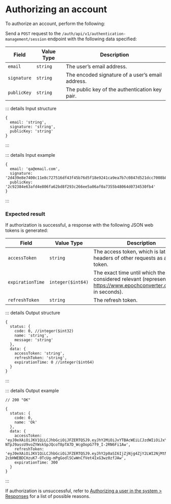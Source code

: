 # Authorizing an account

To authorize an account, perform the following:

Send a `POST` request to the `/auth/api/v1/authentication-management/session` endpoint with the following data specified:

| Field | Value Type | Description |
| --- | --- | --- |
| `email` | `string` | The user’s email address. |
| `signature` | `string` | The encoded signature of a user’s email address. |
| `publicKey` | `string` | The public key of the authentication key pair. |

::: details Input structure

```json5
{
  email: 'string',
  signature: 'string',
  publicKey: 'string'
}
```

:::

::: details Input example

```json5
{
  email: 'qa@email.com',
  signature: '2d439e8e7400c11e8c727516df43f45b76d5f18e9241ca9ea7b7c0847d521dcc7008b87f9ec399259d22993146cd0b604935f031020d5a493add9d3bddf4550e',
  publicKey: '2c92384e63afd4e806fa62bd8f293c266ee5a06af0a7355b48064d0734530fb4'
}
```

:::

### Expected result

If authorization is successful, a response with the following JSON web tokens is generated:

| Field | Value Type | Description |
| --- | --- | --- |
| `accessToken` | `string` | The access token, which is later used in headers of other requests as a bearer token. |
| `expirationTime` | `integer($int64)` | The exact time until which the event is considered relevant (represented as https://www.epochconverter.com/clock in seconds). |
| `refreshToken` | `string` | The refresh token. |

::: details Output structure

```json5
{
  status: {
    code: 0, //integer($int32)
    name: 'string',
    message: 'string'
  },
  data: {
    accessToken: 'string',
    refreshToken: 'string',
    expirationTime: 0 //integer($int64)
  }
}
```

:::

::: details Output example

```json5
// 200 "OK"

{
  status: {
    code: 0,
    name: 'Ok'
  },
  data: {
    accessToken: 'eyJ0eXAiOiJKV1QiLCJhbGciOiJFZERTQSJ9.eyJhY2MiOiJxYTBAcWEiLCJzdWIiOiJxYTBAbWFpbC5jb20iLCJyb2xlIjoiUk9MRV9QRUVSIiwiZXhwIjoxNjYxMjQ0OTIwLCJqdGkiOiI2YzY4OGY2Ni1iNjYzLTRhMjYtODdlZC00N2YzOGU0MTExZWIifQ.wgAs5xQP5MKIBwd1fCxT8HyJ8zGEZzbO-NTpJ9assU9voZYWskSpJQcoT8pTA7D_WcgOopG7f9_I-2RN6Fi1Aw',
    refreshToken: 'eyJ0eXAiOiJKV1QiLCJhbGciOiJFZERTQSJ9.eyJhY2p0aSI6IjZjNjg4ZjY2LWI2NjMtNGEyNi04N2VkLTQ3ZjM4ZTQxMTFlYiIsInN1YiI6InFhMEBtYWlsLmNvbSIsImV4cCI6MTY2MTMzMTAyMCwianRpIjoiZWFhN2E3YjMtYWM3MS00Mjg2LThiOGMtMjE4ZDYwNDA1NDYwIn0.i9Xjyh1mpSb9QVPe1JdgsQoukH46vbYoUK-2cbHWEBDCHzuK7-0TcUg-mPgGodlSCwWnCfVet4IxG3wz0zfJAw',
    expirationTime: 300
  }
}
```

:::

If authorization is unsuccessful, refer to [Authorizing a user in the system > Responses](/API_Specification/auth-controller/Authorizing_a_user_in_the_system.md#responses) for a list of possible reasons.
